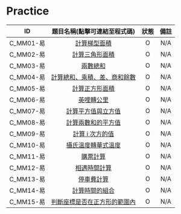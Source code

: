 # Practice

|ID|題目名稱(點擊可連結至程式碼)|狀態|備註|
|:-:|:-:|:-:|:-:|
|C_MM01-易|[計算梯型面積](./C_MM01_E/src/Main.java)|O|N/A|
|C_MM02-易|[計算三角形面積](./C_MM02_E/src/Main.java)|O|N/A|
|C_MM03-易|[兩數總和](./C_MM03_E/src/Main.java)|O|N/A|
|C_MM04-易|[計算總和、乘積、差、商和餘數](./C_MM04_E/src/Main.java)|O|N/A|
|C_MM05-易|[計算正方形面積](./C_MM05_E/src/Main.java)|O|N/A|
|C_MM06-易|[英哩轉公里](./C_MM06_E/src/Main.java)|O|N/A|
|C_MM07-易|[計算平方值與立方值](./C_MM07_E/src/Main.java)|O|N/A|
|C_MM08-易|[計算兩數和的平方值](./C_MM08_E/src/Main.java)|O|N/A|
|C_MM09-易|[計算 i 次方的值](./C_MM09_E/src/Main.java)|O|N/A|
|C_MM10-易|[攝氏溫度轉華式溫度](./C_MM10_E/src/Main.java)|O|N/A|
|C_MM11-易|[購票計算](./C_MM11_E/src/Main.java)|O|N/A|
|C_MM12-易|[相遇時間計算](./C_MM12_E/src/Main.java)|O|N/A|
|C_MM13-易|[停車費計算](./C_MM13_E/src/Main.java)|O|N/A|
|C_MM14-易|[計算時間的組合](./C_MM14_E/src/Main.java)|O|N/A|
|C_MM15-易|[判斷座標是否在正方形的範圍內](./C_MM15_E/src/Main.java)|O|N/A|
